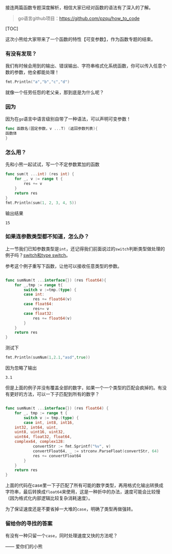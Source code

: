 接连两篇函数专题深度解析，相信大家已经对函数的语法有了深入的了解。
> go语言github项目：https://github.com/pzqu/how_to_code

[TOC]

这次小熊给大家带来了一个函数的特性【可变参数】，作为函数专题的结束。

###  有没有发现？
我们有时候会用到的输出、错误输出、字符串格式化系统函数，你可以传入任意个数的参数，他全都能处理！

```go
fmt.Println("a","b","c","d")
```

就像一个任劳任怨的老父亲，那到底是为什么呢？

### 因为

因为在`go`语言中语言级别自带了一种语法，可以声明可变参数！

```go
func 函数名(固定参数，v ...T) (返回参数列表){
函数体
}
```

### 怎么用？

先和小熊一起试试，写一个不定参数累加的函数

```go
func sum(t ...int) (res int) {
	for _, v := range t {
		res += v
	}
	return res
}
fmt.Println(sum(1, 2, 3, 4, 5))
```
输出结果
```
15
```

### 如果连参数类型都不知道，怎么办？

上一节我们已知参数类型是`int`，还记得我们前面说过的`switch`判断类型做处理的例子吗？[switch和type switch](https://mp.weixin.qq.com/s/cQzuPC2MwDBvzfWnWFhDJg)。

参考这个例子重写下函数，让他可以接收任意类型的参数。

```go

func sumNum(t ...interface{}) (res float64){
	for _,tmp := range t{
		switch v :=tmp.(type) {
		case int:
			res += float64(v)
		case float64:
			res+= v
		case float32:
			res += float64(v)
		}
	}
	return res
}
```
测试下
```go
fmt.Println(sumNum(1,2.1,"asd",true))
```
因为忽略了输出
```
3.1
```
但是上面的例子并没有覆盖全部的数字，如果一个一个类型的匹配会疯掉的。有没有更好的方法，可以一下子匹配到所有的数字？

```go

func sumNum(t ...interface{}) (res float64) {
	for _, tmp := range t {
		switch v := tmp.(type) {
		case int, int8, int16, 
    int32, int64, uint, 
    uint8, uint16, uint32,
    uint64, float32, float64, 
    complex64, complex128:
			convertStr := fmt.Sprintf("%v", v)
			convertFloat64, _ := strconv.ParseFloat(convertStr, 64)
			res += convertFloat64
		}
	}
	return res
}
```

上面的代码在case里一下子匹配了所有可能的数字类型，再用格式化输出转换成字符串，最后转换成`float64`来使用，这是一种折中的办法，速度可能会比较慢（因为格式化内部逻辑比较复杂消耗速度）。

为了保证速度还是不要省掉一大堆的`case`，明确了类型再做强转。

### 留给你的寻找的答案

有没有一种只留一个`case`，同时处理速度又快的方法呢？

—— 爱你们的小熊


